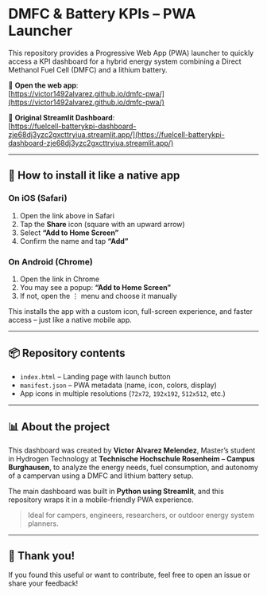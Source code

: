 # DMFC & Battery KPIs – PWA Launcher

This repository provides a Progressive Web App (PWA) launcher to quickly access a KPI dashboard for a hybrid energy system combining a Direct Methanol Fuel Cell (DMFC) and a lithium battery.

🔗 **Open the web app**:  
[https://victor1492alvarez.github.io/dmfc-pwa/](https://victor1492alvarez.github.io/dmfc-pwa/)

🧭 **Original Streamlit Dashboard**:  
[https://fuelcell-batterykpi-dashboard-zje68dj3yzc2gxcttryiua.streamlit.app/](https://fuelcell-batterykpi-dashboard-zje68dj3yzc2gxcttryiua.streamlit.app/)

---

## 📱 How to install it like a native app

### On iOS (Safari)
1. Open the link above in Safari
2. Tap the **Share** icon (square with an upward arrow)
3. Select **“Add to Home Screen”**
4. Confirm the name and tap **“Add”**

### On Android (Chrome)
1. Open the link in Chrome
2. You may see a popup: **“Add to Home Screen”**
3. If not, open the ⋮ menu and choose it manually

This installs the app with a custom icon, full-screen experience, and faster access – just like a native mobile app.

---

## 📦 Repository contents

- `index.html` – Landing page with launch button
- `manifest.json` – PWA metadata (name, icon, colors, display)
- App icons in multiple resolutions (`72x72`, `192x192`, `512x512`, etc.)

---

## 📊 About the project

This dashboard was created by **Victor Alvarez Melendez**, Master’s student in Hydrogen Technology at **Technische Hochschule Rosenheim – Campus Burghausen**, to analyze the energy needs, fuel consumption, and autonomy of a campervan using a DMFC and lithium battery setup.

The main dashboard was built in **Python using Streamlit**, and this repository wraps it in a mobile-friendly PWA experience.

> Ideal for campers, engineers, researchers, or outdoor energy system planners.

---

## 🙌 Thank you!

If you found this useful or want to contribute, feel free to open an issue or share your feedback!
